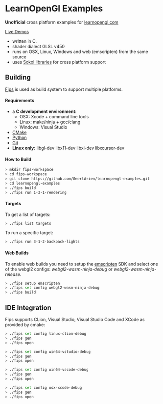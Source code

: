 # LearnOpenGl Examples 

**Unofficial** cross platform examples for [learnopengl.com](https://learnopengl.com/)

[Live Demos](https://www.geertarien.com/learnopengl-examples-html5/)

- written in C.
- shader dialect GLSL v450
- runs on OSX, Linux, Windows and web (emscripten) from the same source
- uses [Sokol libraries](https://github.com/floooh/sokol) for cross platform support


## Building 

[Fips](http://floooh.github.io/fips/index.html) is used as build system to support multiple platforms.

#### Requirements

* a **C development environment**:
    - OSX: Xcode + command line tools
    - Linux: make/ninja + gcc/clang
    - Windows: Visual Studio
* [CMake](https://cmake.org/)
* [Python](https://www.python.org/)
* [Git](https://git-scm.com/)
* **Linux only:** libgl-dev libx11-dev libxi-dev libxcursor-dev

#### How to Build

```bash
> mkdir fips-workspace
> cd fips-workspace
> git clone https://github.com/GeertArien/learnopengl-examples.git
> cd learnopengl-examples
> ./fips build
> ./fips run 1-3-1-rendering
```

#### Targets

To get a list of targets:

```bash
> ./fips list targets
```

To run a specific target:

```bash
> ./fips run 3-1-2-backpack-lights
```


#### Web Builds

To enable web builds you need to setup the [emscripten](https://emscripten.org/index.html) SDK and select
one of the webgl2 configs: _webgl2-wasm-ninja-debug_ or _webgl2-wasm-ninja-release_.

```bash
> ./fips setup emscripten
> ./fips set config webgl2-wasm-ninja-debug
> ./fips build
```


## IDE Integration

Fips supports CLion, Visual Studio, Visual Studio Code and XCode as provided by cmake:

```bash
> ./fips set config linux-clion-debug
> ./fips gen
> ./fips open
```

```bash
> ./fips set config win64-vstudio-debug
> ./fips gen
> ./fips open
```

```bash
> ./fips set config win64-vscode-debug
> ./fips gen
> ./fips open
```

```bash
> ./fips set config osx-xcode-debug
> ./fips gen
> ./fips open
```
